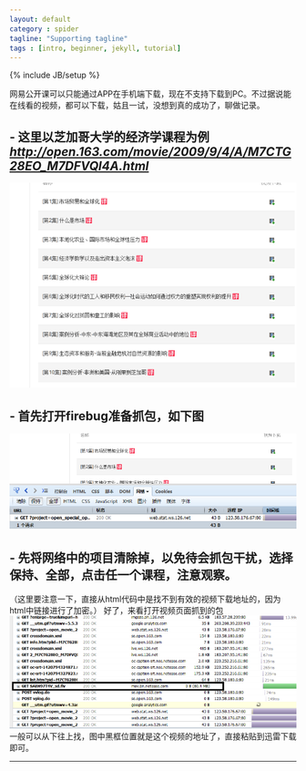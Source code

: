 ```yaml
---
layout: default
category : spider
tagline: "Supporting tagline"
tags : [intro, beginner, jekyll, tutorial]
---
```

{% include JB/setup %}

网易公开课可以只能通过APP在手机端下载，现在不支持下载到PC。不过据说能在线看的视频，都可以下载，姑且一试，没想到真的成功了，聊做记录。

## - 这里以芝加哥大学的经济学课程为例 _http://open.163.com/movie/2009/9/4/A/M7CTG28EO_M7DFVQI4A.html_ 

![公开课1](1.png)

## - 首先打开firebug准备抓包，如下图
![公开课2](2.png)

## - 先将网络中的项目清除掉，以免待会抓包干扰，选择保持、全部，点击任一个课程，注意观察。
（这里要注意一下，直接从html代码中是找不到有效的视频下载地址的，因为html中链接进行了加密。）
好了，来看打开视频页面抓到的包
![公开课3](3.png)
一般可以从下往上找，图中黑框位置就是这个视频的地址了，直接粘贴到迅雷下载即可。

---
